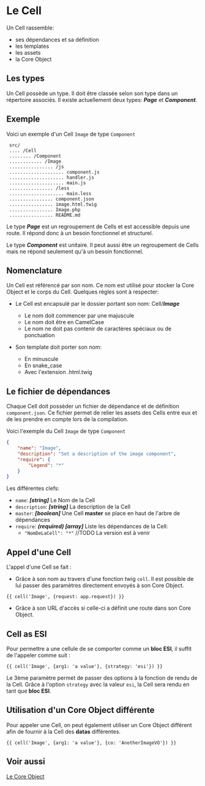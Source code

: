 Le Cell
================

Un Cell rassemble:
- ses dépendances et sa définition
- les templates
- les assets
- la Core Object

Les types
---------

Un Cell possède un type. Il doit être classée selon son type dans un répertoire associés.
Il existe actuellement deux types: ***Page*** et ***Component***.

Exemple
-------

Voici un exemple d'un Cell `Image` de type `Component`

```
 src/
 .... /Cell
 ........ /Component
 ............ /Image
 ................ /js
 .................... component.js
 .................... handler.js
 .................... main.js
 ................ /less
 .................... main.less
 ................ component.json
 ................ image.html.twig
 ................ Image.php
 ................ README.md
```

Le type ***Page*** est un regroupement de Cells et est accessible depuis une route. Il répond donc à un besoin fonctionnel et structurel.

Le type ***Component*** est unitaire. Il peut aussi être un regroupement de Cells mais ne répond seulement qu'à un besoin fonctionnel.

Nomenclature
------------

Un Cell est référencé par son nom. Ce nom est utilisé pour stocker la Core Object et le corps du Cell.
Quelques règles sont à respecter:

- Le Cell est encapsulé par le dossier portant son nom: Cell/***Image***
    - Le nom doit commencer par une majuscule
    - Le nom doit être en CamelCase
    - Le nom ne doit pas contenir de caractères spéciaux ou de ponctuation

- Son template doit porter son nom:
    - En minuscule
    - En snake_case
    - Avec l'extension .html.twig

Le fichier de dépendances
-------------------------

Chaque Cell doit possèder un fichier de dépendance et de définition `component.json`.
Ce fichier permet de relier les assets des Cells entre eux et de les prendre en compte lors de la compilation.

Voici l'exemple du Cell `Image` de type `Component`

```json
{
    "name": "Image",
    "description": "Set a description of the image component",
    "require": {
        "Legend": "*"
    }
}
```

Les différentes clefs:
- `name`: ***[string]*** Le Nom de la Cell
- `description`: ***[string]*** La description de la Cell
- `master`: ***[boolean]*** Une Cell **master** se place en haut de l'arbre de dépendances
- `require`: ***(required) [array]*** Liste les dépendances de la Cell:
    - `"NomDeLaCell": "*"` //TODO La version est à venir

Appel d'une Cell
------------------------

L'appel d'une Cell se fait :

- Grâce à son nom au travers d'une fonction twig `cell`. Il est possible de lui passer des paramètres directement envoyés à son Core Object.

```
{{ cell('Image', {request: app.request}) }}
```

- Grâce à son URL d'accès si celle-ci a définit une route dans son Core Object.

Cell as ESI
--------------------

Pour permettre a une cellule de se comporter comme un **bloc ESI**, il suffit de l'appeler comme suit :

```
{{ cell('Image', {arg1: 'a value'}, {strategy: 'esi'}) }}
```

Le 3ème paramètre permet de passer des options à la fonction de rendu de la Cell. Grâce à l'option `strategy` avec la valeur `esi`, la Cell sera rendu en tant que **bloc ESI**.

Utilisation d'un Core Object différente
----------------------------------------

Pour appeler une Cell, on peut également utiliser un Core Object différent afin de fournir à la Cell des **datas** différentes.

```
{{ cell('Image', {arg1: 'a value'}, {co: 'AnotherImageVO'}) }}
```

Voir aussi
-----------

[Le Core Object](core_object.md)
